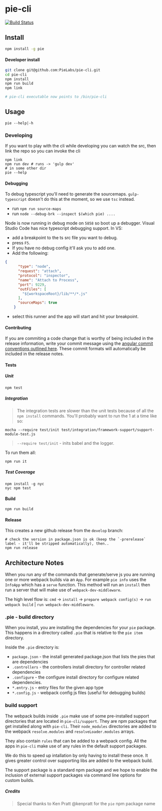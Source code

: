 # pie-cli 

[![Build Status](https://travis-ci.org/PieLabs/pie-cli.svg?branch=develop)](https://travis-ci.org/PieLabs/pie-cli)

## Install

```bash
npm install -g pie
```

#### Developer install 

```bash
git clone git@github.com:PieLabs/pie-cli.git 
cd pie-cli 
npm install 
npm run build
npm link 

# pie-cli executable now points to /bin/pie-cli
```
## Usage 

```
pie --help|-h
```

### Developing

If you want to play with the cli while developing you can watch the src, then link the repo so you can invoke the cli

```
npm link
npm run dev # runs -> 'gulp dev'
# in some other dir 
pie --help
```

#### Debugging

To debug typescript you'll need to generate the sourcemaps. `gulp-typescript` doesn't do this at the moment, so we use `tsc` instead.

* run `npm run source-maps`
* run `node --debug-brk --inspect $(which pie) ....`

Node is now running in debug mode on `5858` so boot up a debugger. Visual Studio Code has nice typescript debugging support. In VS: 

* add a breakpoint to the ts src file you want to debug.
* press `F5`.
* If you have no debug config it'll ask you to add one.
* Add the following: 

```json
{
      "type": "node",
      "request": "attach",
      "protocol": "inspector",
      "name": "Attach to Process",
      "port": 9229,
      "outFiles": [
        "${workspaceRoot}/lib/**/*.js"
      ],
      "sourceMaps": true
    }
```

* select this runner and the app will start and hit your breakpoint.


#### Contributing

If you are commiting a code change that is worthy of being included in the release information, write your commit message using the [angular commit conventions outlined here](https://github.com/conventional-changelog/conventional-changelog-angular/blob/master/convention.md). These commit formats will automatically be included in the release notes.

#### Tests

##### Unit
```
npm test
```

##### Integration 

> The integration tests are slower than the unit tests because of all the `npm install` commands. 
You'll probably want to run the 1 at a time like so: 

```shell
mocha --require test/init test/integration/framework-support/support-module-test.js
```

> `--require test/init` - inits babel and the logger.

To run them all: 

```shell
npm run it 
```

##### Test Coverage 

```shell 
npm install -g nyc 
nyc npm test
```
#### Build

```
npm run build
```

#### Release

This creates a new github release from the `develop` branch:

```shell
# check the version in package.json is ok (keep the `-prerelease` label - it'll be stripped automatically), then..
npm run release
```


## Architecture Notes 

When you run any of the commands that generate/serve js you are running one or more webpack builds via an `App`. For example `pie info` uses the `InfoApp` which has a `serve` function. This method will run an `install` then run a server that will make use of `webpack-dev-middleware`.

The high level flow is: `cmd` -> `install` -> `prepare webpack config(s)` -> `run webpack build` | `run webpack-dev-middleware`. 

###  .pie - build directory

When you install, you are installing the dependencies for your `pie` package.
This happens in a directory called `.pie` that is relative to the `pie item` directory.

Inside the `.pie` directory is: 
* `package.json` - the install generated package.json that lists the pies that are dependencies
* `.controllers` - the controllers install directory for controller related dependencies
* `.configure` - the configure install directory for configure related dependencies.
* `*.entry.js` - entry files for the given app type
* `*.config.js` - webpack config js files (useful for debugging builds)

### build support

The webpack builds inside `.pie` make use of some pre-installed support directories that are located in `pie-cli/support`. They are npm packages that get installed along with `pie-cli`. Their `node_modules` directories are added to the webpack `resolve.modules` and `resolveLoader.modules` arrays. 

They also contain `rules` that can be added to a webpack config. All the apps in `pie-cli` make use of any rules in the default support packages.

We do this to speed up intallation by only having to install these once. It gives greater control over supporting libs are added to the webpack build.

The support package is a standard npm package and we hope to enable the inclusion of external support packages via command line options for custom builds.

##### Credits

> Special thanks to Ken Pratt @kenpratt for the `pie` npm package name
